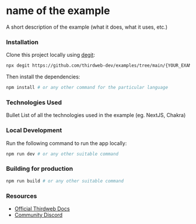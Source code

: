# name of the example

A short description of the example (what it does, what it uses, etc.)

### Installation

Clone this project locally using [degit](https://npmjs.org/package/degit):

```bash
npx degit https://github.com/thirdweb-dev/examples/tree/main/{YOUR_EXAMPLE_PATH}
```

Then install the dependencies:

```bash
npm install # or any other command for the particular language
```

### Technologies Used

Bullet List of all the technologies used in the example (eg. NextJS, Chakra)

### Local Development

Run the following command to run the app locally:

```bash
npm run dev # or any other suitable command
```

### Building for production

```bash
npm run build # or any other suitable command
```

### Resources

- [Official Thirdweb Docs](https://docs.thirdeb.com)
- [Community Discord](https://discord.gg/thirdweb)
